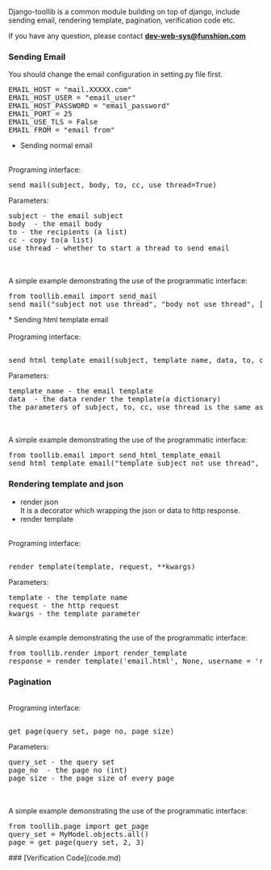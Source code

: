 Django-toollib is a common module building on top of django, include sending email, rendering template, pagination, verification code etc.
 
If you have any question, please contact **dev-web-sys@funshion.com** 
### Sending Email <br/>
You should change the email configuration in setting.py file first.
<pre>
EMAIL_HOST = "mail.XXXXX.com"
EMAIL_HOST_USER = "email_user"
EMAIL_HOST_PASSWORD = "email_password"
EMAIL_PORT = 25
EMAIL_USE_TLS = False
EMAIL_FROM = "email_from"
</pre>
* Sending normal email  <br/>
<br/>
Programing interface: 
<pre>
send_mail(subject, body, to, cc, use_thread=True) </pre>
Parameters: 
<pre>
subject - the email subject
body  - the email body
to - the recipients (a list)
cc - copy to(a list)
use_thread - whether to start a thread to send email </pre> <br/>
<br/>
A simple example demonstrating the use of the programmatic interface:
<pre>
from toollib.email import send_mail
send_mail("subject_not_use_thread", "body_not_use_thread", ["xxx@domain.com"], [], False)
</pre>
* Sending html template email <br/>
<br/>
Programing interface:
<pre> 
send_html_template_email(subject, template_name, data, to, cc, use_thread=True)</pre>
Parameters: 
<pre>
template_name - the email template
data  - the data render the template(a dictionary)
the parameters of subject, to, cc, use_thread is the same as sending noraml email.</pre> <br/>
<br/>            
A simple example demonstrating the use of the programmatic interface:
<pre>
from toollib.email import send_html_template_email
send_html_template_email("template_subject_not_use_thread", 'email.html', {'username':'test'}, ["xxx@domain.com"], [], False)
</pre>

### Rendering template and json <br/>
* render json <br/>
It is a decorator which wrapping the json or data to http response.
* render template  <br/>
<br/>
Programing interface:
<pre> 
render_template(template, request, **kwargs)</pre>
Parameters: 
<pre>
template - the template name
request - the http request
kwargs - the template parameter</pre> <br/>           
A simple example demonstrating the use of the programmatic interface:
<pre>
from toollib.render import render_template
response = render_template('email.html', None, username = 'render_test')
</pre>

### Pagination <br/>
<br/>
Programing interface:
<pre> 
get_page(query_set, page_no, page_size)</pre>
Parameters: 
<pre>
query_set - the query set
page_no  - the page no (int)
page_size - the page size of every page</pre> <br/>
<br/>            
A simple example demonstrating the use of the programmatic interface:
<pre>
from toollib.page import get_page
query_set = MyModel.objects.all()
page = get_page(query_set, 2, 3)
</pre>
### [Verification Code](code.md) <br/>
